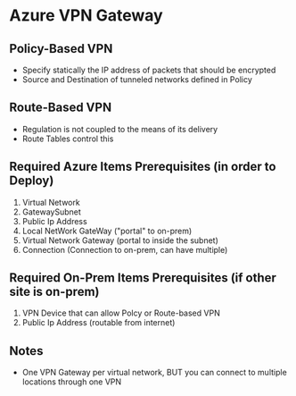 # Azure VPN Gateway  

## Policy-Based VPN  
- Specify statically the IP address of packets that should be encrypted  
- Source and Destination of tunneled networks defined in Policy

## Route-Based VPN  
- Regulation is not coupled to the means of its delivery
- Route Tables control this

## Required Azure Items Prerequisites (in order to Deploy)  
1) Virtual Network 
2) GatewaySubnet  
3) Public Ip Address  
4) Local NetWork GateWay ("portal" to on-prem)  
5) Virtual Network Gateway  (portal to inside the subnet)
6) Connection  (Connection to on-prem, can have multiple)  

## Required On-Prem Items Prerequisites (if other site is on-prem)  
1) VPN Device that can allow Polcy or Route-based VPN  
2) Public Ip Address (routable from internet)

## Notes 
- One VPN Gateway per virtual network, BUT you can connect to multiple locations through one VPN  
